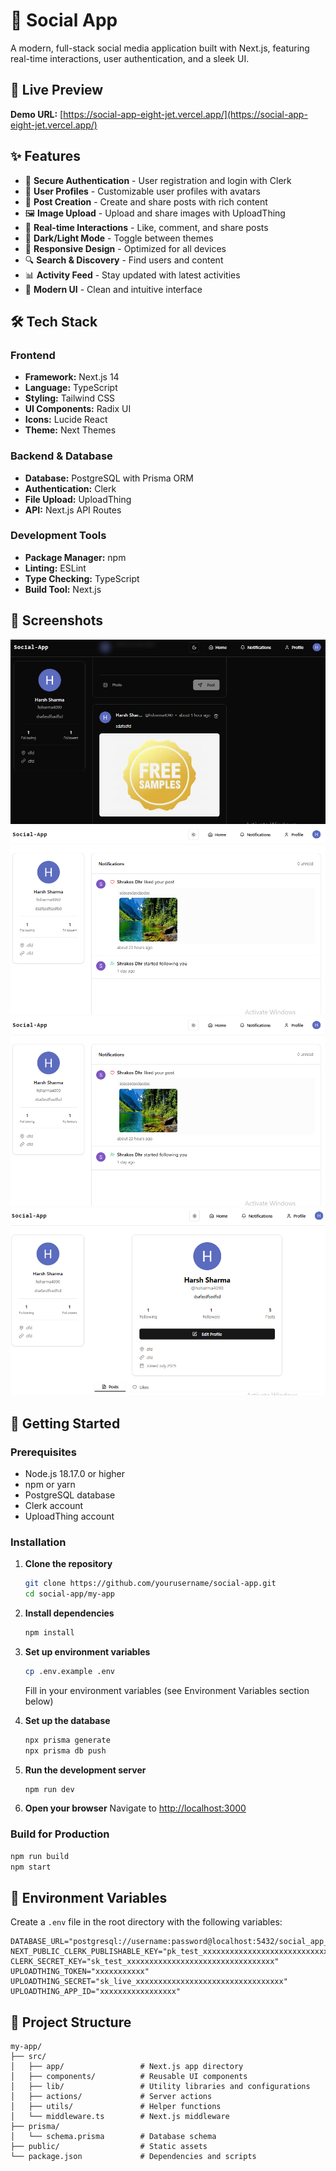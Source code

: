 # 🌟 Social App

A modern, full-stack social media application built with Next.js, featuring real-time interactions, user authentication, and a sleek UI.


## 🚀 Live Preview

**Demo URL:** [https://social-app-eight-jet.vercel.app/](https://social-app-eight-jet.vercel.app/)


## ✨ Features

- 🔐 **Secure Authentication** - User registration and login with Clerk
- 👤 **User Profiles** - Customizable user profiles with avatars
- 📝 **Post Creation** - Create and share posts with rich content
- 🖼️ **Image Upload** - Upload and share images with UploadThing
- 💬 **Real-time Interactions** - Like, comment, and share posts
- 🌙 **Dark/Light Mode** - Toggle between themes
- 📱 **Responsive Design** - Optimized for all devices
- 🔍 **Search & Discovery** - Find users and content
- 📊 **Activity Feed** - Stay updated with latest activities
- 🎨 **Modern UI** - Clean and intuitive interface

## 🛠️ Tech Stack

### Frontend
- **Framework:** Next.js 14
- **Language:** TypeScript
- **Styling:** Tailwind CSS
- **UI Components:** Radix UI
- **Icons:** Lucide React
- **Theme:** Next Themes

### Backend & Database
- **Database:** PostgreSQL with Prisma ORM
- **Authentication:** Clerk
- **File Upload:** UploadThing
- **API:** Next.js API Routes

### Development Tools
- **Package Manager:** npm
- **Linting:** ESLint
- **Type Checking:** TypeScript
- **Build Tool:** Next.js

## 📸 Screenshots


![Screenshot 1](/screenshots/s1.png)
![Screenshot 2](/screenshots/s3.png)
![Screenshot 3](/screenshots/s3.png)
![Screenshot 4](/screenshots/s4.png)


## 🚀 Getting Started

### Prerequisites

- Node.js 18.17.0 or higher
- npm or yarn
- PostgreSQL database
- Clerk account
- UploadThing account

### Installation

1. **Clone the repository**
   ```bash
   git clone https://github.com/yourusername/social-app.git
   cd social-app/my-app
   ```

2. **Install dependencies**
   ```bash
   npm install
   ```

3. **Set up environment variables**
   ```bash
   cp .env.example .env
   ```
   Fill in your environment variables (see Environment Variables section below)

4. **Set up the database**
   ```bash
   npx prisma generate
   npx prisma db push
   ```

5. **Run the development server**
   ```bash
   npm run dev
   ```

6. **Open your browser**
   Navigate to [http://localhost:3000](http://localhost:3000)

### Build for Production

```bash
npm run build
npm start
```

## 🔧 Environment Variables

Create a `.env` file in the root directory with the following variables:

```env
DATABASE_URL="postgresql://username:password@localhost:5432/social_app_db"
NEXT_PUBLIC_CLERK_PUBLISHABLE_KEY="pk_test_xxxxxxxxxxxxxxxxxxxxxxxxxxxxxxxxx"
CLERK_SECRET_KEY="sk_test_xxxxxxxxxxxxxxxxxxxxxxxxxxxxxxxxx"
UPLOADTHING_TOKEN="xxxxxxxxxxx"
UPLOADTHING_SECRET="sk_live_xxxxxxxxxxxxxxxxxxxxxxxxxxxxxxxxx"
UPLOADTHING_APP_ID="xxxxxxxxxxxxxxxxx"
```

## 📁 Project Structure

```
my-app/
├── src/
│   ├── app/                 # Next.js app directory
│   ├── components/          # Reusable UI components
│   ├── lib/                 # Utility libraries and configurations
│   ├── actions/             # Server actions
│   ├── utils/               # Helper functions
│   └── middleware.ts        # Next.js middleware
├── prisma/
│   └── schema.prisma        # Database schema
├── public/                  # Static assets
└── package.json             # Dependencies and scripts
```

